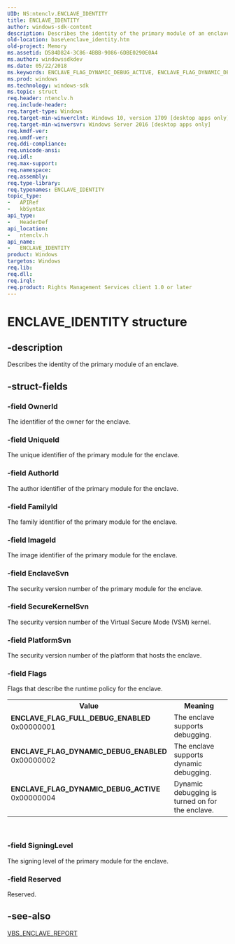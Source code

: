 ```yaml
---
UID: NS:ntenclv.ENCLAVE_IDENTITY
title: ENCLAVE_IDENTITY
author: windows-sdk-content
description: Describes the identity of the primary module of an enclave.
old-location: base\enclave_identity.htm
old-project: Memory
ms.assetid: D584D824-3C86-4BBB-9086-6DBE0290E0A4
ms.author: windowssdkdev
ms.date: 05/22/2018
ms.keywords: ENCLAVE_FLAG_DYNAMIC_DEBUG_ACTIVE, ENCLAVE_FLAG_DYNAMIC_DEBUG_ENABLED, ENCLAVE_FLAG_FULL_DEBUG_ENABLED, ENCLAVE_IDENTITY, ENCLAVE_IDENTITY structure, base.enclave_identity, ntenclv/ENCLAVE_IDENTITY
ms.prod: windows
ms.technology: windows-sdk
ms.topic: struct
req.header: ntenclv.h
req.include-header: 
req.target-type: Windows
req.target-min-winverclnt: Windows 10, version 1709 [desktop apps only]
req.target-min-winversvr: Windows Server 2016 [desktop apps only]
req.kmdf-ver: 
req.umdf-ver: 
req.ddi-compliance: 
req.unicode-ansi: 
req.idl: 
req.max-support: 
req.namespace: 
req.assembly: 
req.type-library: 
req.typenames: ENCLAVE_IDENTITY
topic_type:
-	APIRef
-	kbSyntax
api_type:
-	HeaderDef
api_location:
-	ntenclv.h
api_name:
-	ENCLAVE_IDENTITY
product: Windows
targetos: Windows
req.lib: 
req.dll: 
req.irql: 
req.product: Rights Management Services client 1.0 or later
---
```


# ENCLAVE_IDENTITY structure


## -description


Describes the identity of the primary module of an enclave. 


## -struct-fields




### -field OwnerId

The identifier of the owner for the enclave. 


### -field UniqueId

The unique identifier of the primary module for the enclave.


### -field AuthorId

The author identifier of the primary module for the enclave.


### -field FamilyId

The family identifier of the primary module for the enclave.


### -field ImageId

The image identifier of the primary module for the enclave.


### -field EnclaveSvn

The security version number of the primary module for the enclave.


### -field SecureKernelSvn

The security version number of the Virtual Secure Mode (VSM) kernel.


### -field PlatformSvn

The security version number of the platform that hosts the enclave.


### -field Flags

Flags that describe the runtime policy for the enclave.

<table>
<tr>
<th>Value</th>
<th>Meaning</th>
</tr>
<tr>
<td width="40%"><a id="ENCLAVE_FLAG_FULL_DEBUG_ENABLED"></a><a id="enclave_flag_full_debug_enabled"></a><dl>
<dt><b>ENCLAVE_FLAG_FULL_DEBUG_ENABLED</b></dt>
<dt>0x00000001</dt>
</dl>
</td>
<td width="60%">
The enclave supports debugging.

</td>
</tr>
<tr>
<td width="40%"><a id="ENCLAVE_FLAG_DYNAMIC_DEBUG_ENABLED"></a><a id="enclave_flag_dynamic_debug_enabled"></a><dl>
<dt><b>ENCLAVE_FLAG_DYNAMIC_DEBUG_ENABLED</b></dt>
<dt>0x00000002</dt>
</dl>
</td>
<td width="60%">
The enclave supports dynamic debugging.

</td>
</tr>
<tr>
<td width="40%"><a id="ENCLAVE_FLAG_DYNAMIC_DEBUG_ACTIVE"></a><a id="enclave_flag_dynamic_debug_active"></a><dl>
<dt><b>ENCLAVE_FLAG_DYNAMIC_DEBUG_ACTIVE</b></dt>
<dt>0x00000004</dt>
</dl>
</td>
<td width="60%">
Dynamic debugging is turned on for the enclave.

</td>
</tr>
</table>
 


### -field SigningLevel

The signing level of the primary module for the enclave.


### -field Reserved

Reserved.


## -see-also




<a href="https://msdn.microsoft.com/90D6E8D2-191B-41D2-8C75-28A26462644B">VBS_ENCLAVE_REPORT</a>
 

 


